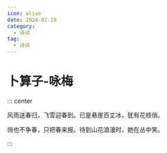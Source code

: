 ```yaml
---
icon: alias
date: 2024-02-19
category:
  - 诗词
tag:
  - 诗词
---
```


# 卜算子-咏梅

<!-- more -->

::: center

风雨送春归，飞雪迎春到。已是悬崖百丈冰，犹有花枝俏。

俏也不争春，只把春来报。待到山花浪漫时，她在丛中笑。

:::